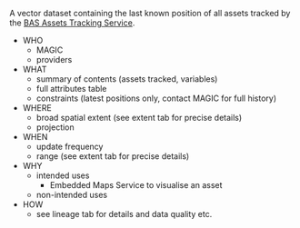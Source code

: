 A vector dataset containing the last known position of all assets tracked by the [BAS Assets Tracking Service](https://github.com/antarctica/assets-tracking-service).

- WHO
  - MAGIC
  - providers
- WHAT
  - summary of contents (assets tracked, variables)
  - full attributes table
  - constraints (latest positions only, contact MAGIC for full history)
- WHERE
  - broad spatial extent (see extent tab for precise details)
  - projection
- WHEN
  - update frequency
  - range (see extent tab for precise details)
- WHY
  - intended uses
    - Embedded Maps Service to visualise an asset
  - non-intended uses
- HOW
  - see lineage tab for details and data quality etc.
